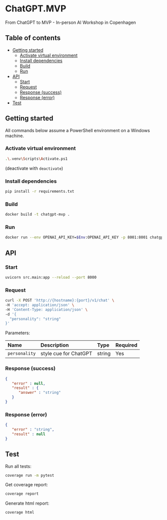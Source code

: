 # ChatGPT.MVP
From ChatGPT to MVP - In-person AI Workshop in Copenhagen

## Table of contents

- [Getting started](#getting-started)
  - [Activate virtual environment](#activate-virtual-environment)
  - [Install dependencies](#install-dependencies)
  - [Build](#build)
  - [Run](#run)
- [API](#api)
  - [Start](#start)
  - [Request](#request)
  - [Response (success)](#response-success)
  - [Response (error)](#response-error)
- [Test](#test)

## Getting started

All commands below assume a PowerShell environment on a Windows machine.

### Activate virtual environment

```bash
.\.venv\Scripts\Activate.ps1
```

(deactivate with `deactivate`)

### Install dependencies

```bash
pip install -r requirements.txt
```

### Build

```bash
docker build -t chatgpt-mvp .
```

### Run

```bash
docker run --env OPENAI_API_KEY=$Env:OPENAI_API_KEY -p 8001:8001 chatgpt-mvp
```

## API

### Start

```bash
uvicorn src.main:app --reload --port 8000
```

### Request

```bash
curl -X POST 'http://{hostname}:{port}/v1/chat' \
-H 'accept: application/json' \
-H 'Content-Type: application/json' \
-d '{
  "personality": "string"
}'
```

Parameters:

| Name          | Description           | Type   | Required |
|:--------------|:----------------------|:-------|:---------|
| `personality` | style cue for ChatGPT | string | Yes      |

### Response (success)

```json
{
   "error" : null,
   "result" : {
      "answer" : "string"
   }
}
```

### Response (error)

```json
{
   "error" : "string",
   "result" : null
}
```

## Test

Run all tests:

```bash
coverage run -m pytest
```

Get coverage report:

```bash
coverage report
```

Generate html report:

```bash
coverage html
```